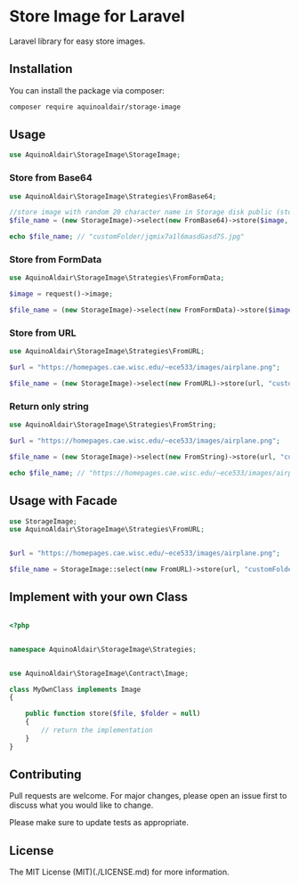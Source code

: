 # Store Image for Laravel

Laravel library for easy store images.

## Installation

You can install the package via composer:

```bash
composer require aquinoaldair/storage-image
```

## Usage

```php
use AquinoAldair\StorageImage\StorageImage;
```

### Store from Base64

```php
use AquinoAldair\StorageImage\Strategies\FromBase64;

//store image with random 20 character name in Storage disk public (storage/app/public/customFolder) 
$file_name = (new StorageImage)->select(new FromBase64)->store($image, "customFolder");

echo $file_name; // "customFolder/jqmix7a1l6masdGasd7S.jpg"
```

### Store from FormData

```php
use AquinoAldair\StorageImage\Strategies\FromFormData;

$image = request()->image;

$file_name = (new StorageImage)->select(new FromFormData)->store($image, "customFolder");

```

### Store from URL

```php
use AquinoAldair\StorageImage\Strategies\FromURL;

$url = "https://homepages.cae.wisc.edu/~ece533/images/airplane.png";

$file_name = (new StorageImage)->select(new FromURL)->store(url, "customFolder");

```

### Return only string

```php
use AquinoAldair\StorageImage\Strategies\FromString;

$url = "https://homepages.cae.wisc.edu/~ece533/images/airplane.png";

$file_name = (new StorageImage)->select(new FromString)->store(url, "customFolder");

echo $file_name; // "https://homepages.cae.wisc.edu/~ece533/images/airplane.png"

```

## Usage with Facade

```php
use StorageImage;
use AquinoAldair\StorageImage\Strategies\FromURL;


$url = "https://homepages.cae.wisc.edu/~ece533/images/airplane.png";

$file_name = StorageImage::select(new FromURL)->store(url, "customFolder");


```



## Implement with your own Class

```php

<?php


namespace AquinoAldair\StorageImage\Strategies;


use AquinoAldair\StorageImage\Contract\Image;

class MyOwnClass implements Image
{

    public function store($file, $folder = null)
    {
        // return the implementation
    }
}


```

## Contributing
Pull requests are welcome. For major changes, please open an issue first to discuss what you would like to change.

Please make sure to update tests as appropriate.

## License

The MIT License (MIT)(./LICENSE.md) for more information.
